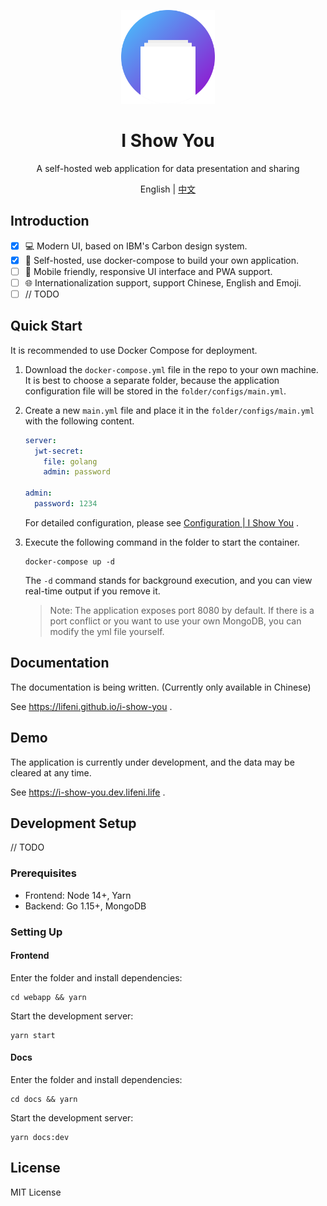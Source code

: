 <p align="center">
  <img width="150px" alt="Logo" src="logo.svg" />
</p>

<h1 align="center">I Show You</h1>
<p align="center">A self-hosted web application for data presentation and sharing</p>
<p align="center">English | <a href="README.zh-CN.md">中文</a></p>

## Introduction

- [x] 💻 Modern UI, based on IBM's Carbon design system.
- [x] 🚀 Self-hosted, use docker-compose to build your own application.
- [ ] 📱 Mobile friendly, responsive UI interface and PWA support.
- [ ] 🌐 Internationalization support, support Chinese, English and Emoji.
- [ ] // TODO

## Quick Start

It is recommended to use Docker Compose for deployment.

1. Download the `docker-compose.yml` file in the repo to your own machine. It is best to choose a separate folder, because the application configuration file will be stored in the `folder/configs/main.yml`.

2. Create a new `main.yml` file and place it in the `folder/configs/main.yml` with the following content.

    ```yml
    server:
      jwt-secret:
        file: golang
        admin: password
    
    admin:
      password: 1234
    ```

    For detailed configuration, please see [Configuration | I Show You](https://lifeni.github.io/i-show-you/config/) .

3. Execute the following command in the folder to start the container.

    ```shell
    docker-compose up -d
    ```

    The `-d` command stands for background execution, and you can view real-time output if you remove it.

    > Note: The application exposes port 8080 by default. If there is a port conflict or you want to use your own MongoDB, you can modify the yml file yourself.

## Documentation

The documentation is being written. (Currently only available in Chinese)

See https://lifeni.github.io/i-show-you .

## Demo

The application is currently under development, and the data may be cleared at any time.

See https://i-show-you.dev.lifeni.life .

## Development Setup

// TODO

### Prerequisites

- Frontend: Node 14+, Yarn
- Backend: Go 1.15+, MongoDB

### Setting Up

#### Frontend

Enter the folder and install dependencies:

```shell script
cd webapp && yarn
```

Start the development server:

```shell script
yarn start
```

#### Docs

Enter the folder and install dependencies:

```shell script
cd docs && yarn
```

Start the development server:

```shell script
yarn docs:dev
```

## License

MIT License
